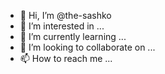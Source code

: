 - 👋 Hi, I’m @the-sashko
- 👀 I’m interested in ...
- 🌱 I’m currently learning ...
- 💞️ I’m looking to collaborate on ...
- 📫 How to reach me ...

<!---
the-sashko/the-sashko is a ✨ special ✨ repository because its `README.md` (this file) appears on your GitHub profile.
You can click the Preview link to take a look at your changes.
--->
